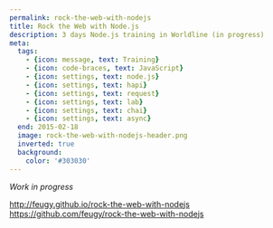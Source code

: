 ```yaml
---
permalink: rock-the-web-with-nodejs
title: Rock the Web with Node.js
description: 3 days Node.js training in Worldline (in progress)
meta:
  tags:
    - {icon: message, text: Training}
    - {icon: code-braces, text: JavaScript}
    - {icon: settings, text: node.js}
    - {icon: settings, text: hapi}
    - {icon: settings, text: request}
    - {icon: settings, text: lab}
    - {icon: settings, text: chai}
    - {icon: settings, text: async}
  end: 2015-02-18
  image: rock-the-web-with-nodejs-header.png
  inverted: true
  background:
    color: '#303030'
---
```


*Work in progress*

http://feugy.github.io/rock-the-web-with-nodejs
https://github.com/feugy/rock-the-web-with-nodejs

